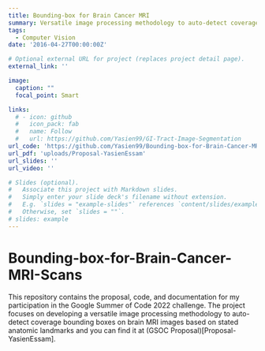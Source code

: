 ```yaml
---
title: Bounding-box for Brain Cancer MRI
summary: Versatile image processing methodology to auto-detect coverage bounding boxes on brain MRI images based on stated anatomic landmarks
tags:
  - Computer Vision
date: '2016-04-27T00:00:00Z'

# Optional external URL for project (replaces project detail page).
external_link: ''

image:
  caption: ""
  focal_point: Smart

links:
  # - icon: github
  #   icon_pack: fab
  #   name: Follow
  #   url: https://github.com/Yasien99/GI-Tract-Image-Segmentation
url_code: 'https://github.com/Yasien99/Bounding-box-for-Brain-Cancer-MRI-Scans/tree/main'
url_pdf: 'uploads/Proposal-YasienEssam'
url_slides: ''
url_video: ''

# Slides (optional).
#   Associate this project with Markdown slides.
#   Simply enter your slide deck's filename without extension.
#   E.g. `slides = "example-slides"` references `content/slides/example-slides.md`.
#   Otherwise, set `slides = ""`.
# slides: example
---
```

# Bounding-box-for-Brain-Cancer-MRI-Scans
This repository contains the proposal, code, and documentation for my participation in the Google Summer of Code 2022 challenge. The project focuses on developing a versatile image processing methodology to auto-detect coverage bounding boxes on brain MRI images based on stated anatomic landmarks and you can find it at (GSOC Proposal)[Proposal-YasienEssam].





